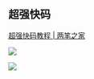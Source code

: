 ## 超强快码

[超强快码教程 | 两笔之家](https://liangbi.gitee.io/2021/08/20/cqkm-help/)

![](https://du1ab.one/images/2022/chao_qiang_kuai_ma_kb.png)

![](https://du1ab.one/images/2022/chao_qiang_kuai_ma_ref.png)

